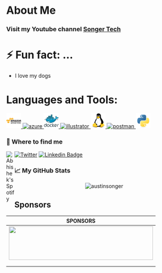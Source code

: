 # About Me

<!--
**austinsonger/austinsonger** is a ✨ _special_ ✨ repository because its `README.md` (this file) appears on your GitHub profile.

Here are some ideas to get you started:

- 🔭 I’m currently working on ...
- 🌱 I’m currently learning ...
- 👯 I’m looking to collaborate on ...
- 🤔 I’m looking for help with ...
- 💬 Ask me about ...
- 📫 How to reach me: ...
- 😄 Pronouns: ...
- ⚡ Fun fact: ...
-->

### Visit my Youtube channel [Songer Tech](https://www.youtube.com/channel/UCDxDiA921MDyYvhH8KEEzKQ)

# ⚡ Fun fact: ...
- I love my dogs

# Languages and Tools: 

<p align="left"> 
  <a href="https://aws.amazon.com" target="_blank"> <img src="https://raw.githubusercontent.com/devicons/devicon/master/icons/amazonwebservices/amazonwebservices-original-wordmark.svg" alt="aws" width="40" height="40"/> </a> 
  <a href="https://azure.microsoft.com/en-in/" target="_blank"> <img src="https://www.vectorlogo.zone/logos/microsoft_azure/microsoft_azure-icon.svg" alt="azure" width="40" height="40"/> </a> 
  <a href="https://www.docker.com/" target="_blank"> <img src="https://raw.githubusercontent.com/devicons/devicon/master/icons/docker/docker-original-wordmark.svg" alt="docker" width="40" height="40"/> </a> 
  <a href="https://www.adobe.com/in/products/illustrator.html" target="_blank"> <img src="https://www.vectorlogo.zone/logos/adobe_illustrator/adobe_illustrator-icon.svg" alt="illustrator" width="40" height="40"/> 
  </a> 
  <a href="https://www.linux.org/" target="_blank"> <img src="https://raw.githubusercontent.com/devicons/devicon/master/icons/linux/linux-original.svg" alt="linux" width="40" height="40"/> </a> 
  <a href="https://postman.com" target="_blank"> <img src="https://www.vectorlogo.zone/logos/getpostman/getpostman-icon.svg" alt="postman" width="40" height="40"/> </a> 
  <a href="https://www.python.org" target="_blank"> <img src="https://raw.githubusercontent.com/devicons/devicon/master/icons/python/python-original.svg" alt="python" width="40" height="40"/> </a> 
</p>





### 🤔 Where to find me

[![Twitter](https://img.shields.io/twitter/url/https/twitter.com/TheAustinSonger.svg?style=social&label=Follow%20%40TheAustinsonger)](https://twitter.com/TheAustinSonger)
[![Linkedin Badge](https://img.shields.io/badge/-Austin%20Songer-blue?style=flat-square&logo=Linkedin&logoColor=white&link=https://www.linkedin.com/in/austinsonger/)](https://www.linkedin.com/in/austinsonger/)
<a href="https://open.spotify.com/user/5cw8sj8g0u9hanvj2sgqyd9km">
  <img align="left" alt="Abhishek's Spotify" width="22px" src="https://raw.githubusercontent.com/peterthehan/peterthehan/master/assets/spotify.svg" />
</a>





### 📈 My GitHub Stats

<p align="center"> <img src="https://github-readme-stats.vercel.app/api?username=austinsonger&show_icons=true&theme=gotham" alt="austinsonger" />



## Sponsors

|SPONSORS|
|---|
|<a href="https://www.dtonomy.com/"><img src="https://www.dtonomy.com/wp-content/uploads/2020/04/Dark.png" width="387px;" height="90px;"/>|
|   |
|   |



